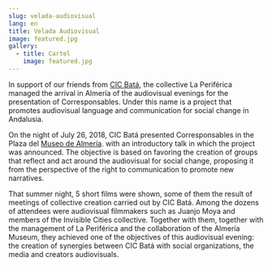 ```yaml
---
slug: velada-audiovisual
lang: en
title: Velada Audiovisual
image: featured.jpg
gallery:
  - title: Cartel
    image: featured.jpg
---
```


In support of our friends from [CIC Batá](http://www.cicbata.org), the
collective La Periférica managed the arrival in Almería of the audiovisual
evenings for the presentation of Corresponsables. Under this name is a project
that promotes audiovisual language and communication for social change in
Andalusia.

On the night of July 26, 2018, CIC Batá presented Corresponsables in the Plaza
del [Museo de Almería](http://www.museosdeandalucia.es/web/museodealmeria). with
an introductory talk in which the project was announced. The objective is based
on favoring the creation of groups that reflect and act around the audiovisual
for social change, proposing it from the perspective of the right to
communication to promote new narratives.

That summer night, 5 short films were shown, some of them the result of meetings
of collective creation carried out by CIC Batá. Among the dozens of attendees
were audiovisual filmmakers such as Juanjo Moya and members of the Invisible
Cities collective. Together with them, together with the management of La
Periférica and the collaboration of the Almería Museum, they achieved one of the
objectives of this audiovisual evening: the creation of synergies between CIC
Batá with social organizations, the media and creators audiovisuals.
